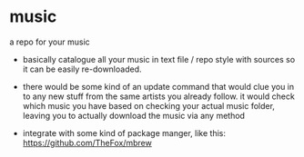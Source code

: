# music
a repo for your music

* basically catalogue all your music in text file / repo style with sources so it can be easily re-downloaded.

* there would be some kind of an update command that would clue you in to any new stuff from the same artists you already follow.  it would check which music you have based on checking your actual music folder, leaving you to actually download the music via any method

* integrate with some kind of package manger, like this: https://github.com/TheFox/mbrew
